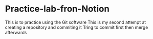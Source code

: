 # Practice-lab-fron-Notion
This is to practice using the Git software
This is my second attempt at creating a repository and commiting it
  Tring to commit first then merge afterwards

